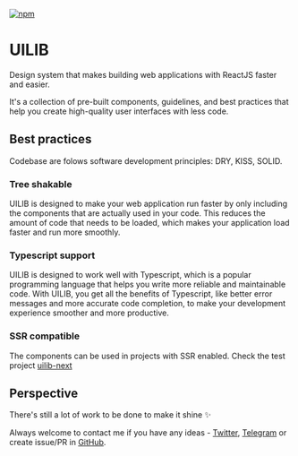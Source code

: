 [![npm](https://img.shields.io/npm/dm/@foreverido/uilib?style=flat-square)](https://www.npmjs.com/package/@foreverido/uilib)

# UILIB

Design system that makes building web applications with ReactJS faster and easier.

It's a collection of pre-built components, guidelines, and best practices that help you create high-quality user interfaces with less code.

## Best practices

Codebase are folows software development principles: DRY, KISS, SOLID.

### Tree shakable

UILIB is designed to make your web application run faster by only including the components that are actually used in your code. This reduces the amount of code that needs to be loaded, which makes your application load faster and run more smoothly.

### Typescript support

UILIB is designed to work well with Typescript, which is a popular programming language that helps you write more reliable and maintainable code. With UILIB, you get all the benefits of Typescript, like better error messages and more accurate code completion, to make your development experience smoother and more productive.

### SSR compatible

The components can be used in projects with SSR enabled. Check the test project [uilib-next](https://github.com/foreverido/uilib-nextjs)

## Perspective

There's still a lot of work to be done to make it shine ✨

Always welcome to contact me if you have any ideas - [Twitter](https://twitter.com/vpostol), [Telegram](https://t.me/apostol) or create issue/PR in [GitHub](https://github.com/foreverido/uilib/pulls).
